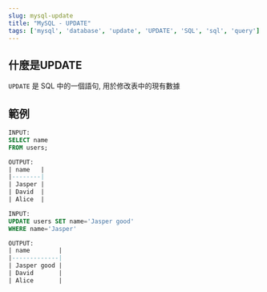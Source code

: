 ```yaml
---
slug: mysql-update
title: "MySQL - UPDATE"
tags: ['mysql', 'database', 'update', 'UPDATE', 'SQL', 'sql', 'query']
---
```


## 什麼是UPDATE
`UPDATE` 是 SQL 中的一個語句, 用於修改表中的現有數據

## 範例
```sql
INPUT:
SELECT name
FROM users;

OUTPUT:
| name   |
|--------|
| Jasper |
| David  |
| Alice  |

INPUT:
UPDATE users SET name='Jasper good'
WHERE name='Jasper'

OUTPUT:
| name        |
|-------------|
| Jasper good |
| David       |
| Alice       |
```